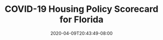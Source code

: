 ---
title: "COVID-19 Housing Policy Scorecard for Florida"
date: 2020-04-09T20:43:49-08:00
layout: single
type: covid-policy-rankings
state_abbrev: fl # use state abbreviation.
state_title: Florida
photoCredit:
hasSubnav: true
fbImage: /images/assets/el-scorecard-social-000006.png
twImage: /images/assets/el-scorecard-social-000006.png
socialDescription: COVID-19 Housing Policy Scorecard for Florida
description: See how Florida ranks in our nationwide scorecard of housing policies in response to COVID-19.
url: /covid-policy-scorecard/fl
aliases:
    - /covid-policy-scorecard/fl
    - /covid-policy-scorecard/florida
    - /es/covid-policy-scorecard/fl
    - /es/covid-policy-scorecard/florida
---